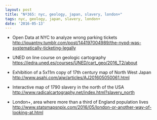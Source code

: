 ```yaml
---
layout: post
title: "Nº365: nyc, geology, japan, slavery, london+"
tags: nyc, geology, japan, slavery, london+
date: '2016-05-13'
---
```


* Open Data at NYC to analyze wrong parking tickets
  http://iquantny.tumblr.com/post/144197004989/the-nypd-was-systematically-ticketing-legally

* UNED on line course on geologic cartography
  https://iedra.uned.es/courses/UNED/cart_geo/2016_T2/about

* Exhibition of a 5x11m copy of 17th century map of North West Japan
  http://www.asahi.com/ajw/articles/AJ201605050061.html

* Interactive map of 1790 slavery in the north of the USA
  http://www.radicalcartography.net/index.html?slavery_north

* London+, area where more than a third of England population lives
  http://www.statsmapsnpix.com/2016/05/london-or-another-way-of-looking-at.html
